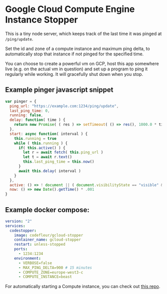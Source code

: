 # Google Cloud Compute Engine Instance Stopper

This is a tiny node server, which keeps track of the last time it was pinged at `/ping/update`.

Set the id and zone of a compute instance and maximum ping delta, to automatically stop that instance if not pinged for the specified time.

You can choose to create a powerful vm on GCP, host this app somewhere live (e.g. on the actual vm in question) and set up a program to ping it regularly while working. It will gracefully shut down when you stop.

## Example pinger javascript snippet

```js
var pinger = {
  ping_url: "https://example.com:1234/ping/update",
  last_ping_time: 0,
  running: false,
  delay: function( time ) { 
    return new Promise( ( res ) => setTimeout( () => res(), 1000.0 * time ) ) 
  },
  start: async function( interval ) {
    this.running = true
    while ( this.running ) {
      if( this.active() ) {
        let r = await fetch( this.ping_url )
        let t = await r.text()
        this.last_ping_time = this.now()
      }
      await this.delay( interval )
    }
  },
  active: () => ! document || ( document.visibilityState == "visible" && document.hasFocus() )
  now: () => new Date().getTime() * .001
}
```

## Example docker compose:

```yaml
version: "2"
services:
  codestopper:
    image: codefleur/gcloud-stopper
    container_name: gcloud-stopper
    restart: unless-stopped
    ports:
      - 1234:1234
    environment:
      - VERBOSE=false
      - MAX_PING_DELTA=900 # 15 minutes
      - COMPUTE_ZONE=europe-west3-c
      - COMPUTE_INSTANCE=beast
```

For automatically starting a Compute instance, you can check out [this repo](https://github.com/codefleur/gcloud-starter).